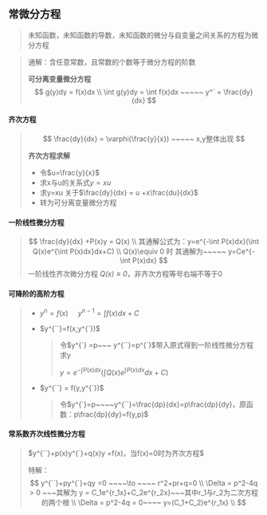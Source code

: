 ## 常微分方程

>  未知函数，未知函数的导数，未知函数的微分与自变量之间关系的方程为微分方程

> 通解：含任意常数，且常数的个数等于微分方程的阶数
>
> **可分离变量微分方程**
> $$
> g(y)dy = f(x)dx \\
> \int g(y)dy = \int f(x)dx  ~~~~~ y^` = \frac{dy}{dx}
> $$

#### **齐次方程**

> $$
> \frac{dy}{dx} = \varphi(\frac{y}{x}) ~~~~~ x,y整体出现
> $$
>
> **齐次方程求解**
>
> - 令$u=\frac{y}{x}$
> - 求x与u的关系式$y=xu$
> - 求y=xu 关于$\frac{dy}{dx} = u +x\frac{du}{dx}$
> - 转为可分离变量微分方程

#### **一阶线性微分方程**

> $$
>\frac{dy}{dx} +P(x)y = Q(x) \\
> 其通解公式为：y=e^{-\int P(x)dx}(\int Q(x)e^{\int P(x)dx}dx+C) \\
>Q(x)\equiv 0 时 其通解为~~~~~ y=Ce^{-\int P(x)dx}
> $$
> 一阶线性齐次微分方程 *$Q(x)\equiv 0$*，非齐次方程等号右端不等于0
> 
> 

#### **可降阶的高阶方程**

> - $y^{n} =f(x)~~~~~y^{n-1}=\int f(x)dx+C$
>
> - $y^{``}=f(x,y^{`})$     
>
>   > 令$y^{`} =p~~~ y^{``}=p^{`}$带入原式得到一阶线性微分方程求y
>   >
>   > $y=e^{-\int P(x)dx}(\int Q(x)e^{\int P(x)dx}dx+C)$
>
> - $y^{``} = f(y,y^{`})$
>
>   > 令$y^{`}=p~~~~y^{``}=\frac{dp}{dx}=p\frac{dp}{dy}，原函数：p\frac{dp}{dy}=f(y,p)$

#### **常系数齐次线性微分方程**

> $y^{``}+p(x)y^{`}+q(x)y =f(x)，当f(x)=0时为齐次方程$
>
> 特解：
> $$
> y^{``}+py^{`}+qy =0 ~~~~\to ~~~~ r^2+pr+q=0  \\
> \Delta = p^2-4q > 0 ~~~其解为 y = C_1e^{r_1x}+C_2e^{r_2x}~~~其中r_1与r_2为二次方程的两个根 \\
> \Delta = p^2-4q = 0~~~~  y=(C_1+C_2)e^{r_1x} \\
> $$

